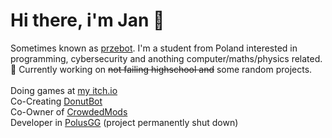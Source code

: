 # Hi there, i'm Jan 👋
Sometimes known as [przebot](https://github.com/przebot). I'm a student from Poland interested in programming, cybersecurity and anothing computer/maths/physics related.</br>
🔭 Currently working on ~~not failing highschool and~~ some random projects.</br></br>
Doing games at [my itch.io](https://przebot.itch.io)</br>
Co-Creating [DonutBot](https://github.com/JustDonutTeam/DonutBot)</br>
Co-Owner of [CrowdedMods](https://github.com/CrowdedMods)</br>
Developer in [PolusGG](https://polus.gg) (project permanently shut down)</br>

<!-- [![My stats](https://github-readme-stats.vercel.app/api?username=przebor&show_icons=true&theme=merko&include_all_commits=true&hide_border=true)](https://github.com/przebor)

# 😍
[Bevy](https://bevyengine.org/)</br>
[Spot](https://github.com/xou816/spot)</br>
[Rust](https://rust-lang.org) -->
